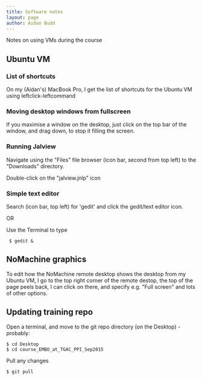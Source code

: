 ```yaml
---
title: Software notes
layout: page
author: Aidan Budd
---
```


Notes on using VMs during the course

## Ubuntu VM

### List of shortcuts

On my (Aidan's) MacBook Pro, I get the list of shortcuts for the Ubuntu VM using leftclick-leftcommand

### Moving desktop windows from fullscreen

If you maximise a window on the desktop, just click on the top bar of the window, and drag down, to stop it filling the screen.

### Running Jalview

Navigate using the "Files" file browser (icon bar, second from top left) to the "Downloads" directory.

Double-click on the "jalview.jnlp" icon

### Simple text editor

Search (icon bar, top left) for 'gedit' and click the gedit/text editor icon.

OR

Use the Terminal to type

     $ gedit &

## NoMachine graphics

To edit how the NoMachine remote desktop shows the desktop from my Ubuntu VM, I go to the top right corner of the remote destop, the top of the page peels back, I can click on there, and specify e.g. "Full screen" and lots of other options.

## Updating training repo

Open a terminal, and move to the git repo directory (on the Desktop) - probably:

    $ cd Desktop
    $ cd course_EMBO_at_TGAC_PPI_Sep2015

Pull any changes

    $ git pull